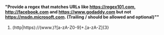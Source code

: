 #### "Provide a regex that matches URLs like https://regex101.com, http://facebook.com and https://www.godaddy.com but not https://msdn.microsoft.com. (Trailing / should be allowed and optional)""

1. (http|https):\/\/(www.)?[a-zA-Z0-9]+.[a-zA-Z]{3}
